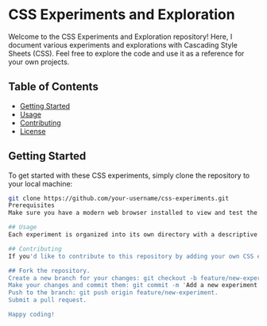 # CSS Experiments and Exploration

Welcome to the CSS Experiments and Exploration repository! Here, I document various experiments and explorations with Cascading Style Sheets (CSS). Feel free to explore the code and use it as a reference for your own projects.

## Table of Contents

- [Getting Started](#getting-started)
- [Usage](#usage)
- [Contributing](#contributing)
- [License](#license)

## Getting Started

To get started with these CSS experiments, simply clone the repository to your local machine:

```bash
git clone https://github.com/your-username/css-experiments.git
Prerequisites
Make sure you have a modern web browser installed to view and test the CSS experiments.

## Usage
Each experiment is organized into its own directory with a descriptive name. Feel free to navigate through the directories and check out the source code. You can use these experiments as inspiration or incorporate them directly into your own projects.

## Contributing
If you'd like to contribute to this repository by adding your own CSS experiments or improving existing ones, follow these steps:

## Fork the repository.
Create a new branch for your changes: git checkout -b feature/new-experiment.
Make your changes and commit them: git commit -m 'Add a new experiment'.
Push to the branch: git push origin feature/new-experiment.
Submit a pull request.

Happy coding!
